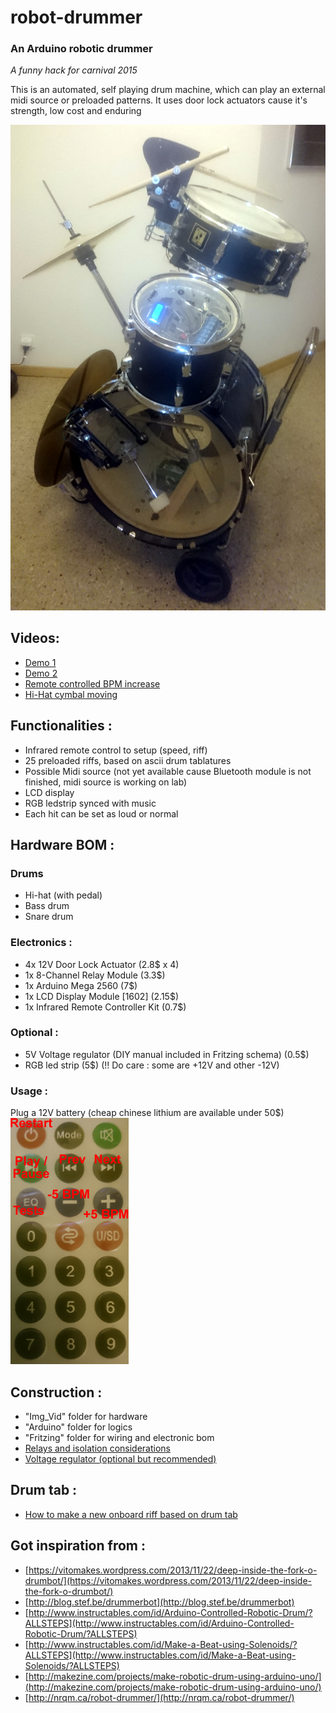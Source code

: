 # robot-drummer
### An Arduino robotic drummer
*A funny hack for carnival 2015*

This is an automated, self playing drum machine, which can play an external midi source or preloaded patterns.
It uses door lock actuators cause it's strength, low cost and enduring

![alt text](https://github.com/nliaudat/robot-drummer/raw/master/Img_Vid/robot-drummer.jpg "Robot Drum")

## Videos: 
* [Demo 1](https://www.youtube.com/watch?v=v6FhgfrhK6E)
* [Demo 2](https://www.youtube.com/watch?v=c7GqC0ccJ8k)
* [Remote controlled BPM increase](https://www.youtube.com/watch?v=mUgUUxgfKvs)
* [Hi-Hat cymbal moving](https://www.youtube.com/watch?v=tI9TEDjx_m8)


## Functionalities : 
* Infrared remote control to setup (speed, riff)
* 25 preloaded riffs, based on ascii drum tablatures
* Possible Midi source (not yet available cause Bluetooth module is not finished, midi source is working on lab)
* LCD display
* RGB ledstrip synced with music
* Each hit can be set as loud or normal


## Hardware BOM : 
### Drums
* Hi-hat (with pedal)
* Bass drum
* Snare drum

### Electronics : 
* 4x 12V Door Lock Actuator (2.8$ x 4)
* 1x 8-Channel Relay Module (3.3$)
* 1x Arduino Mega 2560 (7$)
* 1x LCD Display Module [1602] (2.15$)
* 1x Infrared Remote Controller Kit (0.7$)

### Optional : 
* 5V Voltage regulator (DIY manual included in Fritzing schema) (0.5$)
* RGB led strip (5$) (!! Do care : some are +12V and other -12V)

### Usage : 
Plug a 12V battery (cheap chinese lithium are available under 50$)
![alt text](https://github.com/nliaudat/robot-drummer/raw/master/Img_Vid/remote_control.png "IR remote control")

## Construction : 
* "Img_Vid" folder for hardware
* "Arduino" folder for logics
* "Fritzing" folder for wiring and electronic bom
* [Relays and isolation considerations](8-channel_module.md)
* [Voltage regulator (optional but recommended)](voltage_regulator.md)

## Drum tab : 
* [How to make a new onboard riff based on drum tab](Drum-tab/drumtab.md)

## Got inspiration from : 
* [https://vitomakes.wordpress.com/2013/11/22/deep-inside-the-fork-o-drumbot/](https://vitomakes.wordpress.com/2013/11/22/deep-inside-the-fork-o-drumbot/)
* [http://blog.stef.be/drummerbot](http://blog.stef.be/drummerbot)
* [http://www.instructables.com/id/Arduino-Controlled-Robotic-Drum/?ALLSTEPS](http://www.instructables.com/id/Arduino-Controlled-Robotic-Drum/?ALLSTEPS)
* [http://www.instructables.com/id/Make-a-Beat-using-Solenoids/?ALLSTEPS](http://www.instructables.com/id/Make-a-Beat-using-Solenoids/?ALLSTEPS)
* [http://makezine.com/projects/make-robotic-drum-using-arduino-uno/](http://makezine.com/projects/make-robotic-drum-using-arduino-uno/)
* [http://nrqm.ca/robot-drummer/](http://nrqm.ca/robot-drummer/)

